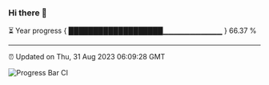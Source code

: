 ### Hi there 👋

⏳ Year progress { ███████████████████▁▁▁▁▁▁▁▁▁▁▁ } 66.37 %

---

⏰ Updated on Thu, 31 Aug 2023 06:09:28 GMT

![Progress Bar CI](https://github.com/Shyam-Makwana/GitHub-Actions-Demo/workflows/Progress%20Bar%20CI/badge.svg)
